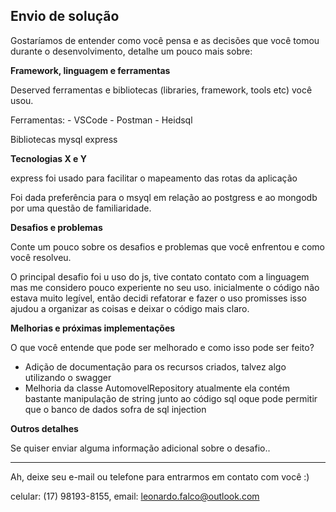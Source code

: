 ## Envio de solução

Gostaríamos de entender como você pensa e as decisões que você tomou durante o desenvolvimento, detalhe um pouco mais sobre:

**Framework, linguagem e ferramentas**

Deserved ferramentas e bibliotecas (libraries, framework, tools etc) você usou.

Ferramentas: 
    - VSCode
    - Postman
    - Heidsql

Bibliotecas
    mysql
    express

**Tecnologias X e Y**

express foi usado para facilitar o mapeamento das rotas da aplicação

Foi dada preferência para o msyql em relação ao postgress e ao mongodb por uma questão de familiaridade.

**Desafios e problemas**

Conte um pouco sobre os desafios e problemas que você enfrentou e como você resolveu.

O principal desafio foi u uso do js, tive contato contato com a linguagem mas me considero pouco experiente no seu uso.
inicialmente o código não estava muito legível, então decidi refatorar e fazer o uso promisses isso ajudou a organizar as coisas e deixar o código mais claro.

**Melhorias e próximas implementações**

O que você entende que pode ser melhorado e como isso pode ser feito?

 - Adição de documentação para os recursos criados, talvez algo utilizando o swagger
 - Melhoria da classe AutomovelRepository atualmente ela contém bastante manipulação de string junto ao         código sql oque pode permitir que o banco de dados sofra de sql injection

**Outros detalhes**

Se quiser enviar alguma informação adicional sobre o desafio..

---

Ah, deixe seu e-mail ou telefone para entrarmos em contato com você :) 

celular: (17) 98193-8155,
email: leonardo.falco@outlook.com
